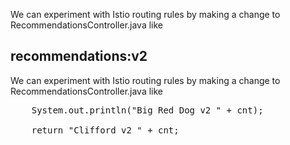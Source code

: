 We can experiment with Istio routing rules by making a change to RecommendationsController.java like

## recommendations:v2

We can experiment with Istio routing rules by making a change to RecommendationsController.java like

<pre class="file" data-filename="/root/istio-tutorial/recommendations/src/main/java/com/example/recommendations/RecommendationsController.java" data-target="replace">
    System.out.println("Big Red Dog v2 " + cnt);
     
    return "Clifford v2 " + cnt;
</pre>
